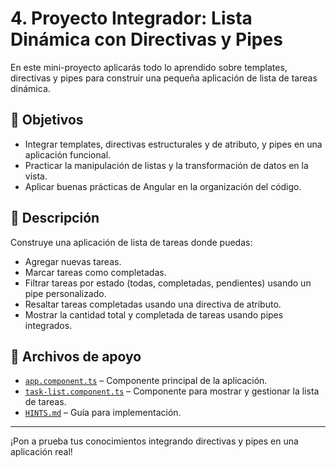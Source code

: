 # 4. Proyecto Integrador: Lista Dinámica con Directivas y Pipes

En este mini-proyecto aplicarás todo lo aprendido sobre templates, directivas y pipes para construir una pequeña aplicación de lista de tareas dinámica.

## 🎯 Objetivos

- Integrar templates, directivas estructurales y de atributo, y pipes en una aplicación funcional.
- Practicar la manipulación de listas y la transformación de datos en la vista.
- Aplicar buenas prácticas de Angular en la organización del código.

## 📝 Descripción

Construye una aplicación de lista de tareas donde puedas:

- Agregar nuevas tareas.
- Marcar tareas como completadas.
- Filtrar tareas por estado (todas, completadas, pendientes) usando un pipe personalizado.
- Resaltar tareas completadas usando una directiva de atributo.
- Mostrar la cantidad total y completada de tareas usando pipes integrados.

## 📂 Archivos de apoyo

- [`app.component.ts`](app.component.ts) – Componente principal de la aplicación.
- [`task-list.component.ts`](task-list.component.ts) – Componente para mostrar y gestionar la lista de tareas.
- [`HINTS.md`](HINTS.md) – Guía para implementación.

---

¡Pon a prueba tus conocimientos integrando directivas y pipes en una aplicación real!
